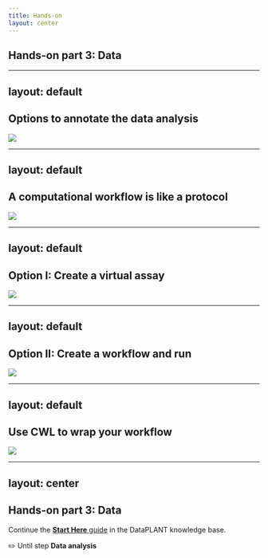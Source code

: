 ```yaml
---
title: Hands-on
layout: center
---
```


## Hands-on part 3: Data

---
layout: default
---

## Options to annotate the data analysis

<img src="/images-kb/start-here/arc-prototypic-workflows1.svg" />

---
layout: default
---


## A computational workflow is like a protocol

<img src="/images-kb/start-here/arc-prototypic-workflows2.svg" />

---
layout: default
---

## Option I: Create a virtual assay

<img src="/images-kb/start-here/arc-prototypic-workflows-virtual.svg" />

---
layout: default
---


## Option II: Create a workflow and run

<img src="/images-kb/start-here/arc-prototypic-workflows-cwl1.svg" />

---
layout: default
---


## Use CWL to wrap your workflow

<img src="/images-kb/start-here/arc-prototypic-workflows-cwl2.svg" />

---
layout: center
---


## Hands-on part 3: Data

Continue the [**Start Here** guide](https://nfdi4plants.github.io/nfdi4plants.knowledgebase/start-here/) in the DataPLANT knowledge base.

✏️ Until step **Data analysis**
